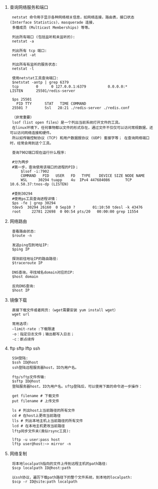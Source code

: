1. 查询网络服务和端口

		netstat 命令用于显示各种网络相关信息，如网络连接，路由表，接口状态 (Interface Statistics)，masquerade 连接，
		多播成员 (Multicast Memberships) 等等。

		列出所有端口 (包括监听和未监听的):
		netstat -a

		列出所有 tcp 端口:
		netstat -at

		列出所有有监听的服务状态:
		netstat -l

		使用netstat工具查询端口:
		$netstat -antp | grep 6379
		tcp        0      0 127.0.0.1:6379          0.0.0.0:*               LISTEN      25501/redis-server
		
		$ps 25501
		  PID TTY      STAT   TIME COMMAND
		25501 ?        Ssl   28:21 ./redis-server ./redis.conf

		（非常重要）
		lsof（list open files）是一个列出当前系统打开文件的工具。
		在linux环境下，任何事物都以文件的形式存在，通过文件不仅仅可以访问常规数据，还可以访问网络连接和硬件。
		所以如传输控制协议 (TCP) 和用户数据报协议 (UDP) 套接字等； 在查询网络端口时，经常会用到这个工具。
		
		查询7902端口现在运行什么程序:
		
		#分为两步
		#第一步，查询使用该端口的进程的PID；
		    $lsof -i:7902
		    COMMAND   PID   USER   FD   TYPE    DEVICE SIZE NODE NAME
		    WSL     30294 tuapp    4u  IPv4 447684086       TCP 10.6.50.37:tnos-dp (LISTEN)
		
		#查到30294
		#使用ps工具查询进程详情：
		$ps -fe | grep 30294
		tdev5  30294 26160  0 Sep10 ?        01:10:50 tdesl -k 43476
		root     22781 22698  0 00:54 pts/20   00:00:00 grep 11554

2. 网络路由

		查看路由状态:
		$route -n
		
		发送ping包到地址IP:
		$ping IP
		
		探测前往地址IP的路由路径:
		$traceroute IP
		
		DNS查询，寻找域名domain对应的IP:
		$host domain
		
		反向DNS查询:
		$host IP

3. 镜像下载

		直接下载文件或者网页:（wget需要安装 yum install wget）
		wget url

		常用选项:
		–limit-rate :下载限速
		-o：指定日志文件；输出都写入日志；
		-c：断点续传

4. ftp sftp lftp ssh

		SSH登陆:
		$ssh ID@host
		ssh登陆远程服务器host，ID为用户名。
		
		ftp/sftp文件传输:
		$sftp ID@host
		登陆服务器host，ID为用户名。sftp登陆后，可以使用下面的命令进一步操作：
		
		get filename # 下载文件
		put filename # 上传文件

		ls # 列出host上当前路径的所有文件
		cd # 在host上更改当前路径
		lls # 列出本地主机上当前路径的所有文件
		lcd # 在本地主机更改当前路径
		lftp同步文件夹(类似rsync工具):
		
		lftp -u user:pass host
		lftp user@host:~> mirror -n

5. 网络复制

		将本地localpath指向的文件上传到远程主机的path路径:
		$scp localpath ID@host:path

		以ssh协议，遍历下载path路径下的整个文件系统，到本地的localpath:
		$scp -r ID@site:path localpath